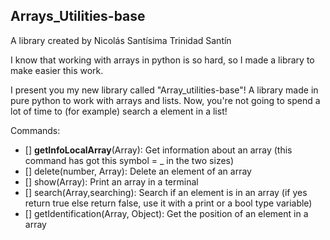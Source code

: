 ## Arrays_Utilities-base
A library created by Nicolás Santísima Trinidad Santín

I know that working with arrays in python is so hard, so I made a library to make easier this work.

I present you my new library called "Array_utilities-base"! A library made in pure python to work with arrays and lists. Now, you're not going to spend a lot of time to (for example) search a element in a list!

Commands:
- []	__getInfoLocalArray__(Array): Get information about an array (this command has got this symbol = _ in the two sizes)
- []	delete(number, Array): Delete an element of an array
- []	show(Array): Print an array in a terminal
- []	search(Array,searching): Search if an element is in an array (if yes return true else return false, use it with a print or a bool type variable)
- []	getIdentification(Array, Object): Get the position of an element in a array
